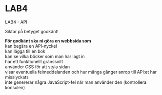 # LAB4
LAB4 - API

Siktar på betyget godkänt!

<strong>För godkänt ska ni göra en webbsida som</strong><br />
kan begära en API-nyckel<br />
kan lägga till en bok<br />
kan se vilka böcker som man har lagt in<br />
har ett funktionellt gränssnitt<br />
använder CSS för att styla sidan<br />
visar eventuella felmeddelanden och hur många gånger anrop till API:et har misslyckats<br />
inte genererar några JavaScript-fel när man använder den (kontrollera konsolen)<br />